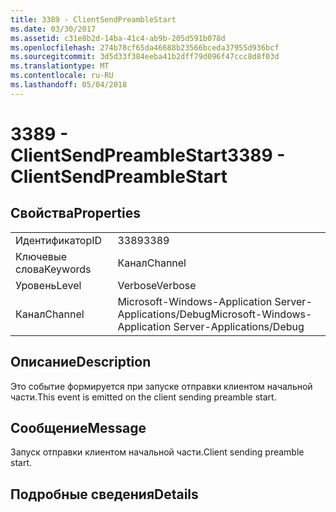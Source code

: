 ```yaml
---
title: 3389 - ClientSendPreambleStart
ms.date: 03/30/2017
ms.assetid: c31e8b2d-14ba-41c4-ab9b-205d591b078d
ms.openlocfilehash: 274b78cf65da46688b23566bceda37955d936bcf
ms.sourcegitcommit: 3d5d33f384eeba41b2dff79d096f47ccc8d8f03d
ms.translationtype: MT
ms.contentlocale: ru-RU
ms.lasthandoff: 05/04/2018
---
```

# <a name="3389---clientsendpreamblestart"></a><span data-ttu-id="c26bc-102">3389 - ClientSendPreambleStart</span><span class="sxs-lookup"><span data-stu-id="c26bc-102">3389 - ClientSendPreambleStart</span></span>
## <a name="properties"></a><span data-ttu-id="c26bc-103">Свойства</span><span class="sxs-lookup"><span data-stu-id="c26bc-103">Properties</span></span>  
  
|||  
|-|-|  
|<span data-ttu-id="c26bc-104">Идентификатор</span><span class="sxs-lookup"><span data-stu-id="c26bc-104">ID</span></span>|<span data-ttu-id="c26bc-105">3389</span><span class="sxs-lookup"><span data-stu-id="c26bc-105">3389</span></span>|  
|<span data-ttu-id="c26bc-106">Ключевые слова</span><span class="sxs-lookup"><span data-stu-id="c26bc-106">Keywords</span></span>|<span data-ttu-id="c26bc-107">Канал</span><span class="sxs-lookup"><span data-stu-id="c26bc-107">Channel</span></span>|  
|<span data-ttu-id="c26bc-108">Уровень</span><span class="sxs-lookup"><span data-stu-id="c26bc-108">Level</span></span>|<span data-ttu-id="c26bc-109">Verbose</span><span class="sxs-lookup"><span data-stu-id="c26bc-109">Verbose</span></span>|  
|<span data-ttu-id="c26bc-110">Канал</span><span class="sxs-lookup"><span data-stu-id="c26bc-110">Channel</span></span>|<span data-ttu-id="c26bc-111">Microsoft-Windows-Application Server-Applications/Debug</span><span class="sxs-lookup"><span data-stu-id="c26bc-111">Microsoft-Windows-Application Server-Applications/Debug</span></span>|  
  
## <a name="description"></a><span data-ttu-id="c26bc-112">Описание</span><span class="sxs-lookup"><span data-stu-id="c26bc-112">Description</span></span>  
 <span data-ttu-id="c26bc-113">Это событие формируется при запуске отправки клиентом начальной части.</span><span class="sxs-lookup"><span data-stu-id="c26bc-113">This event is emitted on the client sending preamble start.</span></span>  
  
## <a name="message"></a><span data-ttu-id="c26bc-114">Сообщение</span><span class="sxs-lookup"><span data-stu-id="c26bc-114">Message</span></span>  
 <span data-ttu-id="c26bc-115">Запуск отправки клиентом начальной части.</span><span class="sxs-lookup"><span data-stu-id="c26bc-115">Client sending preamble start.</span></span>  
  
## <a name="details"></a><span data-ttu-id="c26bc-116">Подробные сведения</span><span class="sxs-lookup"><span data-stu-id="c26bc-116">Details</span></span>
